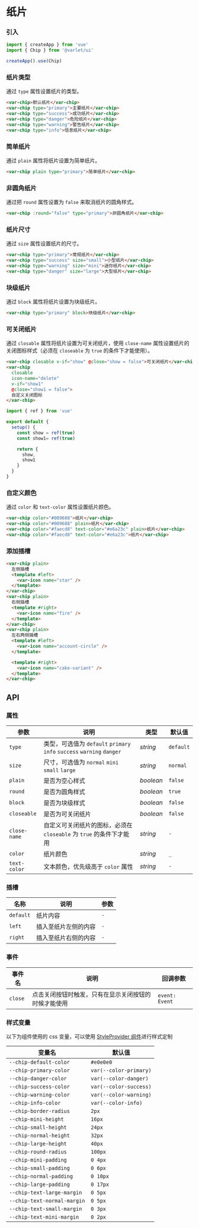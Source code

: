 # 纸片

### 引入

```js
import { createApp } from 'vue'
import { Chip } from '@varlet/ui'

createApp().use(Chip)
```

### 纸片类型

通过 `type` 属性设置纸片的类型。

```html
<var-chip>默认纸片</var-chip>
<var-chip type="primary">主要纸片</var-chip>
<var-chip type="success">成功纸片</var-chip>
<var-chip type="danger">危险纸片</var-chip>
<var-chip type="warning">警告纸片</var-chip>
<var-chip type="info">信息纸片</var-chip>
```

### 简单纸片

通过 `plain` 属性将纸片设置为简单纸片。

```html
<var-chip plain type="primary">简单纸片</var-chip>
```

### 非圆角纸片

通过把 `round` 属性设置为 `false` 来取消纸片的圆角样式。

```html
<var-chip :round="false" type="primary">非圆角纸片</var-chip>
```

### 纸片尺寸

通过 `size` 属性设置纸片的尺寸。

```html
<var-chip type="primary">常规纸片</var-chip>
<var-chip type="success" size="small">小型纸片</var-chip>
<var-chip type="warning" size="mini">迷你纸片</var-chip>
<var-chip type="danger" size="large">大型纸片</var-chip>
```

### 块级纸片

通过 `block` 属性将纸片设置为块级纸片。

```html
<var-chip type="primary" block>块级纸片</var-chip>
```

### 可关闭纸片

通过 `closable` 属性将纸片设置为可关闭纸片，使用 `close-name` 属性设置纸片的关闭图标样式（必须在 `closeable` 为 `true` 的条件下才能使用）。

```html
<var-chip closable v-if="show" @close="show = false">可关闭纸片</var-chip>
<var-chip
  closable
  icon-name="delete"
  v-if="show1"
  @close="show1 = false">
  自定义关闭图标
</var-chip>
```

```js
import { ref } from 'vue'

export default {
  setup() {
    const show = ref(true)
    const show1= ref(true)

    return {
      show,
      show1
    }
  }
}
```

### 自定义颜色

通过 `color` 和 `text-color` 属性设置纸片颜色。

```html
<var-chip color="#009688">纸片</var-chip>
<var-chip color="#009688" plain>纸片</var-chip>
<var-chip color="#faecd8" text-color="#e6a23c" plain>纸片</var-chip>
<var-chip color="#faecd8" text-color="#e6a23c">纸片</var-chip>
```

### 添加插槽

```html
<var-chip plain>
  左侧插槽
  <template #left>
    <var-icon name="star" />
  </template>
</var-chip>
<var-chip plain>
  右侧插槽
  <template #right>
    <var-icon name="fire" />
  </template>
</var-chip>
<var-chip plain>
  左右两侧插槽
  <template #left>
    <var-icon name="account-circle" />
  </template>

  <template #right>
    <var-icon name="cake-variant" />
  </template>
</var-chip>
```

## API

### 属性

| 参数 | 说明 | 类型 | 默认值 |
| ---- | ---- | ---- | ---- |
| `type` | 类型，可选值为 `default` `primary` `info` `success` `warning` `danger` | _string_ | `default` |
| `size` | 尺寸，可选值为 `normal` `mini` `small` `large` | _string_ | `normal` |
| `plain` | 是否为空心样式 | _boolean_ | `false` |
| `round` | 是否为圆角样式 | _boolean_ | `true` |
| `block` | 是否为块级样式 | _boolean_ | `false` |
| `closeable` | 是否为可关闭纸片 | _boolean_ | `false` |
| `close-name` | 自定义可关闭纸片的图标，必须在 `closeable` 为 `true` 的条件下才能用 | _string_ | `-` |
| `color` | 纸片颜色 | _string_ | `_` |
| `text-color` | 文本颜色，优先级高于 `color` 属性 | _string_ | `-` |

### 插槽

| 名称 | 说明 | 参数 |
| ---- | ---- | ----|
| `default` | 纸片内容 | `-` |
| `left` | 插入至纸片左侧的内容 | `-` |
| `right` | 插入至纸片右侧的内容 | `-` |

### 事件

| 事件名 | 说明 | 回调参数 |
| ---- | ---- | ---- |
| `close` | 点击关闭按钮时触发，只有在显示关闭按钮的时候才能使用 | `event: Event`  |

### 样式变量
以下为组件使用的 css 变量，可以使用 [StyleProvider 组件](#/zh-CN/style-provider)进行样式定制

| 变量名 | 默认值 |
| --- | --- |
| `--chip-default-color` | `#e0e0e0` |
| `--chip-primary-color` | `var(--color-primary)`|
| `--chip-danger-color` |  `var(--color-danger)`|
| `--chip-success-color` | `var(--color-success)`|
| `--chip-warning-color` |  `var(--color-warning)`|
| `--chip-info-color` | `var(--color-info)`|
| `--chip-border-radius` | `2px` |
| `--chip-mini-height` | `16px` |
| `--chip-small-height` | `24px` |
| `--chip-normal-height` | `32px` |
| `--chip-large-height` | `40px` |
| `--chip-round-radius` | `100px` |
| `--chip-mini-padding` | `0 4px` |
| `--chip-small-padding` | `0 6px` |
| `--chip-normal-padding` | `0 10px` |
| `--chip-large-padding` | `0 17px` |
| `--chip-text-large-margin` | `0 5px` |
| `--chip-text-normal-margin` | `0 5px` |
| `--chip-text-small-margin` | `0 3px` |
| `--chip-text-mini-margin` | `0 2px` |
